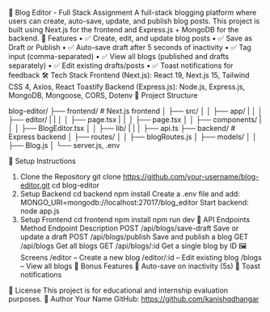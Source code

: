 📝 Blog Editor - Full Stack Assignment
A full-stack blogging platform where users can create, auto-save, update, and publish blog posts. This project is built using Next.js for the frontend and Express.js + MongoDB for the backend.
🚀 Features
•	✅ Create, edit, and update blog posts
•	✅ Save as Draft or Publish
•	✅ Auto-save draft after 5 seconds of inactivity
•	✅ Tag input (comma-separated)
•	✅ View all blogs (published and drafts separately)
•	✅ Edit existing drafts/posts
•	✅ Toast notifications for feedback
🛠️ Tech Stack
Frontend (Next.js): React 19, Next.js 15, Tailwind CSS 4, Axios, React Toastify
Backend (Express.js): Node.js, Express.js, MongoDB, Mongoose, CORS, Dotenv
📂 Project Structure

blog-editor/
├── frontend/        # Next.js frontend
│   ├── src/
│   │   ├── app/
|   │   │   ├── editor/
|   |   │   │   ├── page.tsx
|   │   │   ├── page.tsx
│   │   ├── components/
|   │   │   ├── BlogEditor.tsx
│   │   ├── lib/
|   |   │   ├── api.ts
├── backend/         # Express backend
│   ├── routes/
│   │   ├── blogRoutes.js
│   ├── models/
│   │   ├── Blog.js
│   └── server.js, .env

🔧 Setup Instructions
1. Clone the Repository
git clone https://github.com/your-username/blog-editor.git
cd blog-editor
2. Setup Backend
cd backend
npm install
Create a .env file and add:
MONGO_URI=mongodb://localhost:27017/blog_editor
Start backend:
node app.js
3. Setup Frontend
cd frontend
npm install
npm run dev
📡 API Endpoints
Method	Endpoint	Description
POST	/api/blogs/save-draft	Save or update a draft
POST	/api/blogs/publish	Save and publish a blog
GET	/api/blogs	Get all blogs
GET	/api/blogs/:id	Get a single blog by ID
🖼 Screens
/editor – Create a new blog
/editor/:id – Edit existing blog
/blogs – View all blogs
🎯 Bonus Features
🔁 Auto-save on inactivity (5s)
🔔 Toast notifications

📃 License
This project is for educational and internship evaluation purposes.
🤝 Author
Your Name
GitHub: https://github.com/kanishqdhangar
